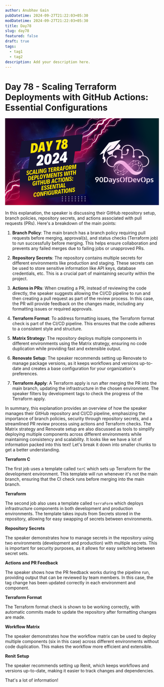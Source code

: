 ```yaml
---
author: Anubhav Gain
pubDatetime: 2024-09-27T21:22:03+05:30
modDatetime: 2024-09-27T21:22:03+05:30
title: Day78
slug: day78
featured: false
draft: true
tags:
  - tag1
  - tag2
description: Add your description here.
---
```


# Day 78 - Scaling Terraform Deployments with GitHub Actions: Essential Configurations

[![Watch the video](thumbnails/day78.png)](https://www.youtube.com/watch?v=pU8vSCvZIHg)

In this explanation, the speaker is discussing their GitHub repository setup, branch policies, repository secrets, and actions associated with pull requests (PRs). Here's a breakdown of the main points:

1. **Branch Policy**: The main branch has a branch policy requiring pull requests before merging, approval(s), and status checks (Terraform job) to run successfully before merging. This helps ensure collaboration and prevents any failed merges due to failing jobs or unapproved PRs.

2. **Repository Secrets**: The repository contains multiple secrets for different environments like production and staging. These secrets can be used to store sensitive information like API keys, database credentials, etc. This is a crucial part of maintaining security within the project.

3. **Actions in PRs**: When creating a PR, instead of reviewing the code directly, the speaker suggests allowing the CI/CD pipeline to run and then creating a pull request as part of the review process. In this case, the PR will provide feedback on the changes made, including any formatting issues or required approvals.

4. **Terraform Format**: To address formatting issues, the Terraform format check is part of the CI/CD pipeline. This ensures that the code adheres to a consistent style and structure.

5. **Matrix Strategy**: The repository deploys multiple components in different environments using the Matrix strategy, ensuring no code duplication while providing fast and extensible output.

6. **Renovate Setup**: The speaker recommends setting up Renovate to manage package versions, as it keeps workflows and versions up-to-date and creates a base configuration for your organization's preferences.

7. **Terraform Apply**: A Terraform apply is run after merging the PR into the main branch, updating the infrastructure in the chosen environment. The speaker filters by development tags to check the progress of the Terraform apply.

In summary, this explanation provides an overview of how the speaker manages their GitHub repository and CI/CD pipeline, emphasizing the importance of branch policies, security through repository secrets, and a streamlined PR review process using actions and Terraform checks. The Matrix strategy and Renovate setup are also discussed as tools to simplify deploying multiple components across different environments while maintaining consistency and scalability.
It looks like we have a lot of information packed into this text! Let's break it down into smaller chunks to get a better understanding.

**Terraform C**

The first job uses a template called `terC` which sets up Terraform for the development environment. This template will run whenever it's not the main branch, ensuring that the CI check runs before merging into the main branch.

**Terraform**

The second job also uses a template called `terraForm` which deploys infrastructure components in both development and production environments. The template takes inputs from Secrets stored in the repository, allowing for easy swapping of secrets between environments.

**Repository Secrets**

The speaker demonstrates how to manage secrets in the repository using two environments (development and production) with multiple secrets. This is important for security purposes, as it allows for easy switching between secret sets.

**Actions and PR Feedback**

The speaker shows how the PR feedback works during the pipeline run, providing output that can be reviewed by team members. In this case, the tag change has been updated correctly in each environment and component.

**Terraform Format**

The Terraform format check is shown to be working correctly, with automatic commits made to update the repository after formatting changes are made.

**Workflow Matrix**

The speaker demonstrates how the workflow matrix can be used to deploy multiple components (six in this case) across different environments without code duplication. This makes the workflow more efficient and extensible.

**Renit Setup**

The speaker recommends setting up Renit, which keeps workflows and versions up-to-date, making it easier to track changes and dependencies.

That's a lot of information!
